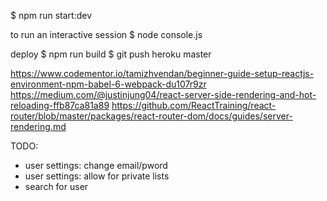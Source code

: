 $ npm run start:dev

to run an interactive session
$ node console.js


deploy
$ npm run build
$ git push heroku master

https://www.codementor.io/tamizhvendan/beginner-guide-setup-reactjs-environment-npm-babel-6-webpack-du107r9zr
https://medium.com/@justinjung04/react-server-side-rendering-and-hot-reloading-ffb87ca81a89
https://github.com/ReactTraining/react-router/blob/master/packages/react-router-dom/docs/guides/server-rendering.md

TODO:

- user settings: change email/pword
- user settings: allow for private lists
- search for user
